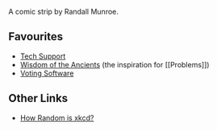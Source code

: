 A comic strip by Randall Munroe.
## Favourites

- [Tech Support](https://xkcd.com/806/)
- [Wisdom of the Ancients](https://xkcd.com/979/) (the inspiration for [[Problems]])
- [Voting Software](https://xkcd.com/2030/)

## Other Links

- [How Random is xkcd?](https://hardmath123.github.io/xkcd-random.html)